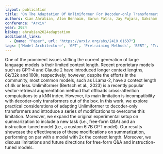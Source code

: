 ```yaml
---
layout: publication
title: 'On The Adaptation Of Unlimiformer For Decoder-only Transformers'
authors: Kian Ahrabian, Alon Benhaim, Barun Patra, Jay Pujara, Saksham Singhal, Xia Song
conference: "Arxiv"
year: 2024
bibkey: ahrabian2024adaptation
additional_links:
  - {name: "Paper", url: "https://arxiv.org/abs/2410.01637"}
tags: ['Model Architecture', 'GPT', 'Pretraining Methods', 'BERT', 'Transformer', 'Applications', 'Attention Mechanism']
---
```

One of the prominent issues stifling the current generation of large language
models is their limited context length. Recent proprietary models such as GPT-4
and Claude 2 have introduced longer context lengths, 8k/32k and 100k,
respectively; however, despite the efforts in the community, most common
models, such as LLama-2, have a context length of 4k or less. Unlimiformer
(Bertsch et al., 2023) is a recently popular vector-retrieval augmentation
method that offloads cross-attention computations to a kNN index. However, its
main limitation is incompatibility with decoder-only transformers out of the
box. In this work, we explore practical considerations of adapting Unlimiformer
to decoder-only transformers and introduce a series of modifications to
overcome this limitation. Moreover, we expand the original experimental setup
on summarization to include a new task (i.e., free-form Q&A) and an
instruction-tuned model (i.e., a custom 6.7B GPT model). Our results showcase
the effectiveness of these modifications on summarization, performing on par
with a model with 2x the context length. Moreover, we discuss limitations and
future directions for free-form Q&A and instruction-tuned models.
